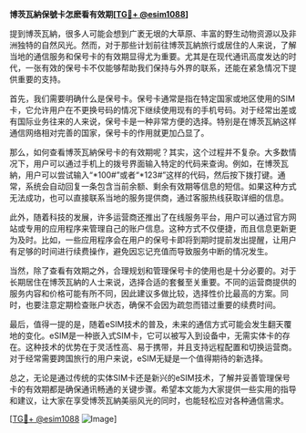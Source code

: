 **博茨瓦納保號卡怎麽看有效期[[TG💪+ @esim1088](https://t.me/s/esim1088)]**

提到博茨瓦納，很多人可能会想到广袤无垠的大草原、丰富的野生动物资源以及非洲独特的自然风光。然而，对于那些计划前往博茨瓦納旅行或居住的人来说，了解当地的通信服务和保号卡的有效期显得尤为重要。尤其是在现代通讯高度发达的时代，一张有效的保号卡不仅能够帮助我们保持与外界的联系，还能在紧急情况下提供重要的支持。

首先，我们需要明确什么是保号卡。保号卡通常是指在特定国家或地区使用的SIM卡，它允许用户在不更换号码的情况下继续使用现有的手机号码。对于经常出差或有国际业务往来的人来说，保号卡是一种非常方便的选择。特别是在博茨瓦納这样通信网络相对完善的国家，保号卡的作用就更加凸显了。

那么，如何查看博茨瓦納保号卡的有效期呢？其实，这个过程并不复杂。大多数情况下，用户可以通过手机上的拨号界面输入特定的代码来查询。例如，在博茨瓦納，用户可以尝试输入“*100#”或者“*123#”这样的代码，然后按下拨打键。通常，系统会自动回复一条包含当前余额、剩余有效期等信息的短信。如果这种方式无法成功，也可以直接联系当地的服务提供商，通过客服热线获取详细的信息。

此外，随着科技的发展，许多运营商还推出了在线服务平台，用户可以通过官方网站或专用的应用程序来管理自己的账户信息。这种方式不仅便捷，而且信息更新更为及时。比如，一些应用程序会在用户的保号卡即将到期时提前发出提醒，让用户有足够的时间进行续费操作，避免因忘记充值而导致服务中断的情况发生。

当然，除了查看有效期之外，合理规划和管理保号卡的使用也是十分必要的。对于长期居住在博茨瓦納的人士来说，选择合适的套餐至关重要。不同的运营商提供的服务内容和价格可能有所不同，因此建议多做比较，选择性价比最高的方案。同时，也要注意定期检查账户状态，确保不会因为疏忽而错过重要的续费时间。

最后，值得一提的是，随着eSIM技术的普及，未来的通信方式可能会发生翻天覆地的变化。eSIM是一种嵌入式SIM卡，它可以被写入到设备中，无需实体卡的存在。这种技术的优势在于灵活性高、易于携带，并且支持远程配置和切换运营商。对于经常需要跨国旅行的用户来说，eSIM无疑是一个值得期待的新选择。

总之，无论是通过传统的实体SIM卡还是新兴的eSIM技术，了解并妥善管理保号卡的有效期都是确保通讯畅通的关键步骤。希望本文能为大家提供一些实用的指导和建议，让大家在享受博茨瓦納美丽风光的同时，也能轻松应对各种通信需求。

[[TG💪+ @esim1088](https://t.me/s/esim1088) ![Image](https://i.postimg.cc/4NQfJmqS/Snipaste-2025-05-13-00-14-12.png)]